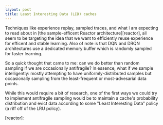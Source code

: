 ```yaml
---
layout: post
title: Least Interesting Data (LID) caches
---
```


Techniques like experience replay, sampled traces, and what
I am expecting to read about in [the sample-efficent Reactor
architecture][reactor], all seem to be targeting the idea that we want
to efficiently reuse experience for efficent and stable learning.
Also of note is that DQN and DRQN architectures use a dedicated memory
buffer which is randomly sampled for faster learning.

So a quick thought that came to me: can we do better than random
sampling if we are occasionally antifragile? In essence, what if we
sample intelligently: mostly attempting to have uniformly-distributed
samples but occasionally sampling from the least-frequent or
most-advesarial data points.

While this would require a bit of research, one of the first ways we
could try to implement antifragile sampling would be to maintain a
cache's probability distribution and evict data according to some "Least
Interesting Data" policy (a riff off of the LRU policy).

[reactor]:
